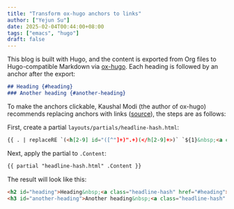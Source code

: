 ```yaml
---
title: "Transform ox-hugo anchors to links"
author: ["Yejun Su"]
date: 2025-02-04T00:44:00+08:00
tags: ["emacs", "hugo"]
draft: false
---
```


This blog is built with Hugo, and the content is exported from Org files to Hugo-compatible Markdown via [ox-hugo](https://ox-hugo.scripter.co/). Each heading is followed by an anchor after the export:

```markdown
## Heading {#heading}
### Another heading {#another-heading}
```

To make the anchors clickable, Kaushal Modi (the author of ox-hugo) recommends replacing anchors with links ([source](https://discourse.gohugo.io/t/adding-anchor-next-to-headers/1726/9?u=goofansu)), the steps are as follows:

First, create a partial `layouts/partials/headline-hash.html`:

```html
{{ . | replaceRE `(<h[2-9] id="([^"]+)".+)(</h[2-9]+>)` `${1}&nbsp;<a class="headline-hash opacity-0" href="#${2}">#</a> ${3}` | safeHTML }}
```

Next, apply the partial to `.Content`:

```html
{{ partial "headline-hash.html" .Content }}
```

The result will look like this:

```html
<h2 id="heading">Heading&nbsp;<a class="headline-hash" href="#heading">#</a> </h2>
<h3 id="another-heading">Another heading&nbsp;<a class="headline-hash" href="#another-heading">#</a> </h3>
```
